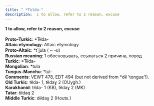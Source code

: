 ```yaml
---
title: " *Tɨlda-"
description:  1 to allow, refer to 2 reason, excuse
---
```

<strong> 1 to allow, refer to 2 reason, excuse</strong><br><br>
<strong>Proto-Turkic</strong>:  *Tɨlda-<br>
<strong>Altaic etymology</strong>:  Altaic etymology<br>
<strong> Proto-Altaic</strong>:  *t`i̯ula ( ~ -u)<br>
<strong>Russian meaning</strong>:  1 обосновывать, ссылаться 2 причина, повод<br>
<strong>Turkic</strong>:  *Tɨlda-<br>
<strong>Mongolian</strong>:  *tula<br>
<strong>Tungus-Manchu</strong>:  *tul-<br>
<strong>Comments</strong>:  VEWT 478, EDT 494 (but not derived from *dɨl 'tongue'!).<br>
<strong>Old Turkic</strong>:  tɨlda- 1, tɨldaɣ 2 (OUygh.)<br>
<strong>Karakhanid</strong>:  tɨlda- 1 (KB), tɨldaɣ 2 (MK)<br>
<strong>Tatar</strong>:  tɨldaq 2<br>
<strong>Middle Turkic</strong>:  dɨldaɣ 2 (Houts.)<br>



